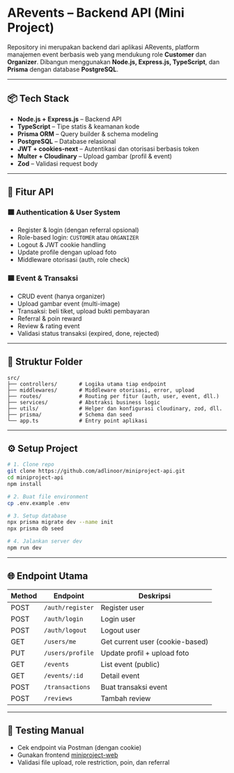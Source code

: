 # ARevents – Backend API (Mini Project)

Repository ini merupakan backend dari aplikasi ARevents, platform manajemen event berbasis web yang mendukung role **Customer** dan **Organizer**. Dibangun menggunakan **Node.js, Express.js, TypeScript**, dan **Prisma** dengan database **PostgreSQL**.

---

## 📦 Tech Stack

- **Node.js + Express.js** – Backend API
- **TypeScript** – Tipe statis & keamanan kode
- **Prisma ORM** – Query builder & schema modeling
- **PostgreSQL** – Database relasional
- **JWT + cookies-next** – Autentikasi dan otorisasi berbasis token
- **Multer + Cloudinary** – Upload gambar (profil & event)
- **Zod** – Validasi request body

---

## 🔐 Fitur API

### 🟩 Authentication & User System
- Register & login (dengan referral opsional)
- Role-based login: `CUSTOMER` atau `ORGANIZER`
- Logout & JWT cookie handling
- Update profile dengan upload foto
- Middleware otorisasi (auth, role check)

### 🟦 Event & Transaksi
- CRUD event (hanya organizer)
- Upload gambar event (multi-image)
- Transaksi: beli tiket, upload bukti pembayaran
- Referral & poin reward
- Review & rating event
- Validasi status transaksi (expired, done, rejected)

---

## 📁 Struktur Folder

```
src/
├── controllers/       # Logika utama tiap endpoint
├── middlewares/       # Middleware otorisasi, error, upload
├── routes/            # Routing per fitur (auth, user, event, dll.)
├── services/          # Abstraksi business logic
├── utils/             # Helper dan konfigurasi cloudinary, zod, dll.
├── prisma/            # Schema dan seed
└── app.ts             # Entry point aplikasi
```

---

## ⚙️ Setup Project

```bash
# 1. Clone repo
git clone https://github.com/adlinoor/miniproject-api.git
cd miniproject-api
npm install

# 2. Buat file environment
cp .env.example .env

# 3. Setup database
npx prisma migrate dev --name init
npx prisma db seed

# 4. Jalankan server dev
npm run dev
```

---

## 🌐 Endpoint Utama

| Method | Endpoint                     | Deskripsi                         |
|--------|------------------------------|-----------------------------------|
| POST   | `/auth/register`             | Register user                     |
| POST   | `/auth/login`                | Login user                        |
| POST   | `/auth/logout`               | Logout user                       |
| GET    | `/users/me`                  | Get current user (cookie-based)  |
| PUT    | `/users/profile`             | Update profil + upload foto      |
| GET    | `/events`                    | List event (public)              |
| GET    | `/events/:id`                | Detail event                      |
| POST   | `/transactions`              | Buat transaksi event             |
| POST   | `/reviews`                   | Tambah review                    |

---

## 🧪 Testing Manual

- Cek endpoint via Postman (dengan cookie)
- Gunakan frontend [miniproject-web](https://github.com/adlinoor/miniproject-web)
- Validasi file upload, role restriction, poin, dan referral
